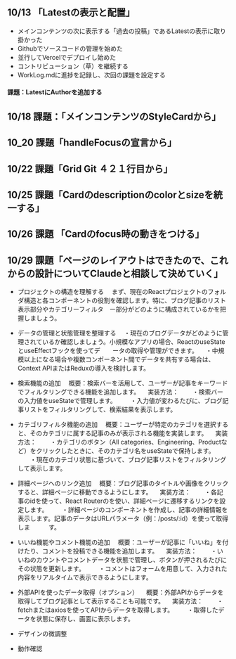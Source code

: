 ## 10/13 「Latestの表示と配置」
- メインコンテンツの次に表示する「過去の投稿」であるLatestの表示に取り掛かった
- Githubでソースコードの管理を始めた
- 並行してVercelでデプロイし始めた
- コントリビューション（草）を継続する
- WorkLog.mdに進捗を記録し、次回の課題を設定する
#### 課題：LatestにAuthorを追加する

## 10/18 課題：「メインコンテンツのStyleCardから」

## 10_20 課題「handleFocusの宣言から」

## 10/22 課題「Grid Git ４２１行目から」

## 10/25 課題「Cardのdescriptionのcolorとsizeを統一する」

## 10/26 課題 「Cardのfocus時の動きをつける」

## 10/29 課題「ページのレイアウトはできたので、これからの設計についてClaudeと相談して決めていく」

- プロジェクトの構造を理解する
　まず、現在のReactプロジェクトのフォルダ構造と各コンポーネントの役割を確認します。特に、ブログ記事のリスト表示部分やカテゴリーフィルタ　ー部分がどのように構成されているかを把握しましょう。

- データの管理と状態管理を整理する
　・現在のブログデータがどのように管理されているか確認しましょう。小規模なアプリの場合、ReactのuseStateとuseEffectフックを使ってデ　　ータの取得や管理ができます。
　・中規模以上になる場合や複数コンポーネント間でデータを共有する場合は、Context APIまたはReduxの導入を検討します。

- 検索機能の追加
　概要：検索バーを活用して、ユーザーが記事をキーワードでフィルタリングできる機能を追加します。
　実装方法：
　　・検索バーの入力値をuseStateで管理します。
　　・入力値が変わるたびに、ブログ記事リストをフィルタリングして、検索結果を表示します。

- カテゴリフィルタ機能の追加
　概要：ユーザーが特定のカテゴリを選択すると、そのカテゴリに属する記事のみが表示される機能を実装します。
　実装方法：
　　・カテゴリのボタン（All categories、Engineering、Productなど）をクリックしたときに、そのカテゴリ名をuseStateで保持します。
　　・現在のカテゴリ状態に基づいて、ブログ記事リストをフィルタリングして表示します。

- 詳細ページへのリンク追加
　概要：ブログ記事のタイトルや画像をクリックすると、詳細ページに移動できるようにします。
　実装方法：
　　・各記事のidを使って、React Routerの<Link>を使い、詳細ページに遷移するリンクを設定します。
　　・詳細ページのコンポーネントを作成し、記事の詳細情報を表示します。記事のデータはURLパラメータ（例：/posts/:id）を使って取得しま　　　す。

- いいね機能やコメント機能の追加
　概要：ユーザーが記事に「いいね」を付けたり、コメントを投稿できる機能を追加します。
　実装方法：
　　・いいねのカウントやコメントデータを状態で管理し、ボタンが押されるたびにその状態を更新します。
　　・コメントはフォームを用意して、入力された内容をリアルタイムで表示できるようにします。

- 外部APIを使ったデータ取得（オプション）
　概要：外部APIからデータを取得してブログ記事として表示することも可能です。
　実装方法：
　　・fetchまたはaxiosを使ってAPIからデータを取得します。
　　・取得したデータを状態に保存し、画面に表示します。

- デザインの微調整

- 動作確認